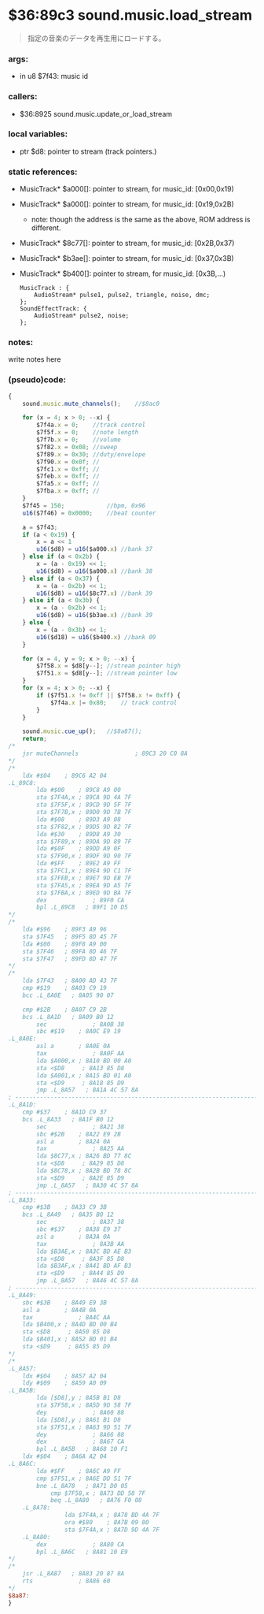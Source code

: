 ﻿
# $36:89c3 sound.music.load_stream
> 指定の音楽のデータを再生用にロードする。

### args:
+	in u8 $7f43: music id

### callers:
+	$36:8925 sound.music.update_or_load_stream

### local variables:
+	ptr $d8: pointer to stream (track pointers.)

### static references:
+	MusicTrack* $a000[]: pointer to stream, for music_id: [0x00,0x19)
+	MusicTrack* $a000[]: pointer to stream, for music_id: [0x19,0x2B)
	- note: though the address is the same as the above, ROM address is different.
+	MusicTrack* $8c77[]: pointer to stream, for music_id: [0x2B,0x37)
+	MusicTrack* $b3ae[]: pointer to stream, for music_id: [0x37,0x3B)
+	MusicTrack* $b400[]: pointer to stream, for music_id: [0x3B,...)

		MusicTrack : {
			AudioStream* pulse1, pulse2, triangle, noise, dmc;
		};
		SoundEffectTrack: {
			AudioStream* pulse2, noise;
		};

### notes:
write notes here

### (pseudo)code:
```js
{
	sound.music.mute_channels();	//$8ac0

	for (x = 4; x > 0; --x) {
		$7f4a.x = 0;	//track control
		$7f5f.x = 0;	//note length
		$7f7b.x = 0;	//volume
		$7f82.x = 0x08;	//sweep
		$7f89.x = 0x30;	//duty/envelope
		$7f90.x = 0x0f;	//
		$7fc1.x = 0xff;	//
		$7feb.x = 0xff;	//
		$7fa5.x = 0xff;	//
		$7fba.x = 0xff;	//
	}
	$7f45 = 150;			//bpm, 0x96
	u16($7f46) = 0x0000;	//beat counter

	a = $7f43;
	if (a < 0x19) {
		x = a << 1
		u16($d8) = u16($a000.x)	//bank 37
	} else if (a < 0x2b) {
		x = (a - 0x19) << 1;
		u16($d8) = u16($a000.x)	//bank 38
	} else if (a < 0x37) {
		x = (a - 0x2b) << 1;
		u16($d8) = u16($8c77.x)	//bank 39
	} else if (a < 0x3b) {
		x = (a - 0x2b) << 1;
		u16($d8) = u16($b3ae.x)	//bank 39
	} else {
		x = (a - 0x3b) << 1;
		u16($d18) = u16($b400.x) //bank 09
	}

	for (x = 4, y = 9; x > 0; --x) {
		$7f58.x = $d8[y--];	//stream pointer high
		$7f51.x = $d8[y--];	//stream pointer low
	}
	for (x = 4; x > 0; --x) {
		if ($7f51.x != 0xff || $7f58.x != 0xff) {
			$7f4a.x |= 0x80;	// track control
		}
	}

	sound.music.cue_up();	//$8a87();
	return;
/*
    jsr muteChannels                ; 89C3 20 C0 8A
*/
/*
    ldx #$04    ; 89C6 A2 04
.L_89C8:
        lda #$00    ; 89C8 A9 00
        sta $7F4A,x ; 89CA 9D 4A 7F
        sta $7F5F,x ; 89CD 9D 5F 7F
        sta $7F7B,x ; 89D0 9D 7B 7F
        lda #$08    ; 89D3 A9 08
        sta $7F82,x ; 89D5 9D 82 7F
        lda #$30    ; 89D8 A9 30
        sta $7F89,x ; 89DA 9D 89 7F
        lda #$0F    ; 89DD A9 0F
        sta $7F90,x ; 89DF 9D 90 7F
        lda #$FF    ; 89E2 A9 FF
        sta $7FC1,x ; 89E4 9D C1 7F
        sta $7FEB,x ; 89E7 9D EB 7F
        sta $7FA5,x ; 89EA 9D A5 7F
        sta $7FBA,x ; 89ED 9D BA 7F
        dex             ; 89F0 CA
        bpl .L_89C8   ; 89F1 10 D5
*/
/*
    lda #$96    ; 89F3 A9 96
    sta $7F45   ; 89F5 8D 45 7F
    lda #$00    ; 89F8 A9 00
    sta $7F46   ; 89FA 8D 46 7F
    sta $7F47   ; 89FD 8D 47 7F
*/
/*
    lda $7F43   ; 8A00 AD 43 7F
    cmp #$19    ; 8A03 C9 19
    bcc .L_8A0E   ; 8A05 90 07

    cmp #$2B    ; 8A07 C9 2B
    bcs .L_8A1D   ; 8A09 B0 12
        sec             ; 8A0B 38
        sbc #$19    ; 8A0C E9 19
.L_8A0E:
        asl a       ; 8A0E 0A
        tax             ; 8A0F AA
        lda $A000,x ; 8A10 BD 00 A0
        sta <$D8     ; 8A13 85 D8
        lda $A001,x ; 8A15 BD 01 A0
        sta <$D9     ; 8A18 85 D9
        jmp .L_8A57   ; 8A1A 4C 57 8A
; ----------------------------------------------------------------------------
.L_8A1D:
    cmp #$37    ; 8A1D C9 37
    bcs .L_8A33   ; 8A1F B0 12
        sec             ; 8A21 38
        sbc #$2B    ; 8A22 E9 2B
        asl a       ; 8A24 0A
        tax             ; 8A25 AA
        lda $8C77,x ; 8A26 BD 77 8C
        sta <$D8     ; 8A29 85 D8
        lda $8C78,x ; 8A2B BD 78 8C
        sta <$D9     ; 8A2E 85 D9
        jmp .L_8A57   ; 8A30 4C 57 8A
; ----------------------------------------------------------------------------
.L_8A33:
    cmp #$3B    ; 8A33 C9 3B
    bcs .L_8A49   ; 8A35 B0 12
        sec             ; 8A37 38
        sbc #$37    ; 8A38 E9 37
        asl a       ; 8A3A 0A
        tax             ; 8A3B AA
        lda $B3AE,x ; 8A3C BD AE B3
        sta <$D8     ; 8A3F 85 D8
        lda $B3AF,x ; 8A41 BD AF B3
        sta <$D9     ; 8A44 85 D9
        jmp .L_8A57   ; 8A46 4C 57 8A
; ----------------------------------------------------------------------------
.L_8A49:
    sbc #$3B    ; 8A49 E9 3B
    asl a       ; 8A4B 0A
    tax             ; 8A4C AA
    lda $B400,x ; 8A4D BD 00 B4
    sta <$D8     ; 8A50 85 D8
    lda $B401,x ; 8A52 BD 01 B4
    sta <$D9     ; 8A55 85 D9
*/
/*
.L_8A57:
    ldx #$04    ; 8A57 A2 04
    ldy #$09    ; 8A59 A0 09
.L_8A5B:
        lda [$D8],y ; 8A5B B1 D8
        sta $7F58,x ; 8A5D 9D 58 7F
        dey             ; 8A60 88
        lda [$D8],y ; 8A61 B1 D8
        sta $7F51,x ; 8A63 9D 51 7F
        dey             ; 8A66 88
        dex             ; 8A67 CA
        bpl .L_8A5B   ; 8A68 10 F1
    ldx #$04    ; 8A6A A2 04
.L_8A6C:
        lda #$FF    ; 8A6C A9 FF
        cmp $7F51,x ; 8A6E DD 51 7F
        bne .L_8A78   ; 8A71 D0 05
            cmp $7F58,x ; 8A73 DD 58 7F
            beq .L_8A80   ; 8A76 F0 08
    .L_8A78:
                lda $7F4A,x ; 8A78 BD 4A 7F
                ora #$80    ; 8A7B 09 80
                sta $7F4A,x ; 8A7D 9D 4A 7F
    .L_8A80:
        dex             ; 8A80 CA
        bpl .L_8A6C   ; 8A81 10 E9
*/
/*
    jsr .L_8A87   ; 8A83 20 87 8A
    rts             ; 8A86 60
*/
$8a87:
}
```

